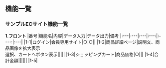 ## 機能一覧
### サンプルECサイト機能一覧
**1.フロント**
|番号|機能名|内容|データ入力|データ出力|備考
|:---|:---|:---|:---:|:----:|:---|
|1-1|ログイン|会員専用サイト|○|○||
|1-2|商品詳細ページ|説明文、商品画像を拡大表示<br>選択、カートへボタン表示|||||
|1-3|ショッピングカート|商品価格|○|||
|1-4|合計金額||||||
|1-5|
